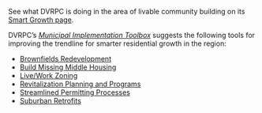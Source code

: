 See what DVRPC is doing in the area of livable community building on its [Smart Growth page](https://www.dvrpc.org/SmartGrowth/).

DVRPC’s [_Municipal Implementation Toolbox_](https://www.dvrpc.org/Plan/MIT/) suggests the following tools for improving the trendline for smarter residential growth in the region:
 - [Brownfields Redevelopment](https://www.dvrpc.org/Plan/MIT/brownfieldsredevelopment)
 - [Build Missing Middle Housing](https://www.dvrpc.org/Plan/MIT/buildmissingmiddlehousing)
 - [Live/Work Zoning](https://www.dvrpc.org/Plan/MIT/liveworkzoning)
 - [Revitalization Planning and Programs](https://www.dvrpc.org/Plan/MIT/revitalizationplanningandprograms)
 - [Streamlined Permitting Processes](https://www.dvrpc.org/Plan/MIT/streamlinedpermittingprocesses)
 - [Suburban Retrofits](https://www.dvrpc.org/Plan/MIT/suburbanretrofits) 